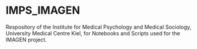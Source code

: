 # IMPS_IMAGEN
Respository of the Institute for Medical Psychology and Medical Sociology, University Medical Centre Kiel, for Notebooks and Scripts used for the IMAGEN project.
